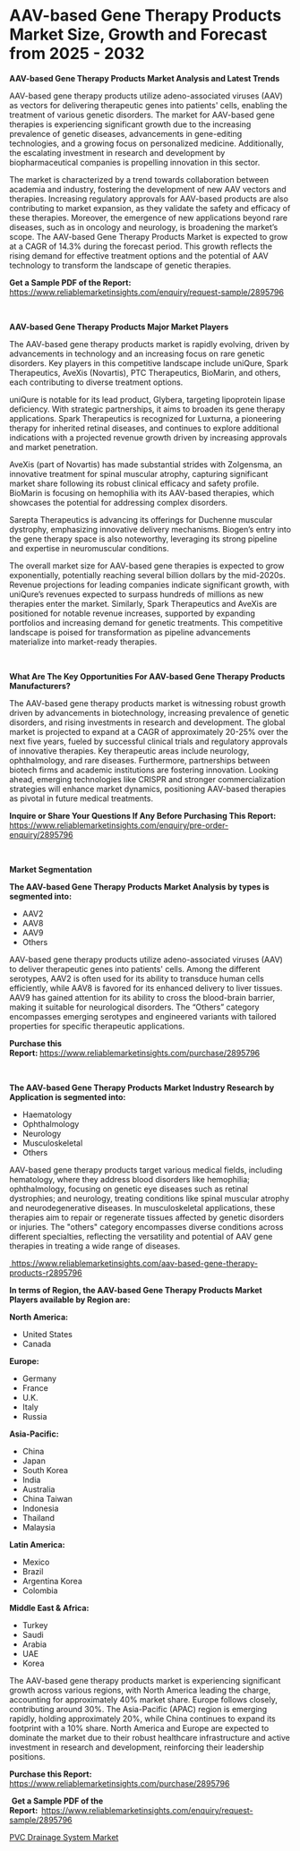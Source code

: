 <p><h1>AAV-based Gene Therapy Products Market Size, Growth and Forecast from 2025 - 2032</h1></p><p><strong>AAV-based Gene Therapy Products Market Analysis and Latest Trends</strong></p>
<p><p>AAV-based gene therapy products utilize adeno-associated viruses (AAV) as vectors for delivering therapeutic genes into patients' cells, enabling the treatment of various genetic disorders. The market for AAV-based gene therapies is experiencing significant growth due to the increasing prevalence of genetic diseases, advancements in gene-editing technologies, and a growing focus on personalized medicine. Additionally, the escalating investment in research and development by biopharmaceutical companies is propelling innovation in this sector.</p><p>The market is characterized by a trend towards collaboration between academia and industry, fostering the development of new AAV vectors and therapies. Increasing regulatory approvals for AAV-based products are also contributing to market expansion, as they validate the safety and efficacy of these therapies. Moreover, the emergence of new applications beyond rare diseases, such as in oncology and neurology, is broadening the market’s scope. The AAV-based Gene Therapy Products Market is expected to grow at a CAGR of 14.3% during the forecast period. This growth reflects the rising demand for effective treatment options and the potential of AAV technology to transform the landscape of genetic therapies.</p></p>
<p><strong>Get a Sample PDF of the Report:&nbsp;</strong> <a href="https://www.reliablemarketinsights.com/enquiry/request-sample/2895796?utm_campaign=2647&utm_medium=2&utm_source=Github&utm_content=ia&utm_term=15032025&utm_id=aav-based-gene-therapy-products">https://www.reliablemarketinsights.com/enquiry/request-sample/2895796</a></p>
<p>&nbsp;</p>
<p><strong>AAV-based Gene Therapy Products Major Market Players</strong></p>
<p><p>The AAV-based gene therapy products market is rapidly evolving, driven by advancements in technology and an increasing focus on rare genetic disorders. Key players in this competitive landscape include uniQure, Spark Therapeutics, AveXis (Novartis), PTC Therapeutics, BioMarin, and others, each contributing to diverse treatment options.</p><p>uniQure is notable for its lead product, Glybera, targeting lipoprotein lipase deficiency. With strategic partnerships, it aims to broaden its gene therapy applications. Spark Therapeutics is recognized for Luxturna, a pioneering therapy for inherited retinal diseases, and continues to explore additional indications with a projected revenue growth driven by increasing approvals and market penetration.</p><p>AveXis (part of Novartis) has made substantial strides with Zolgensma, an innovative treatment for spinal muscular atrophy, capturing significant market share following its robust clinical efficacy and safety profile. BioMarin is focusing on hemophilia with its AAV-based therapies, which showcases the potential for addressing complex disorders.</p><p>Sarepta Therapeutics is advancing its offerings for Duchenne muscular dystrophy, emphasizing innovative delivery mechanisms. Biogen’s entry into the gene therapy space is also noteworthy, leveraging its strong pipeline and expertise in neuromuscular conditions.</p><p>The overall market size for AAV-based gene therapies is expected to grow exponentially, potentially reaching several billion dollars by the mid-2020s. Revenue projections for leading companies indicate significant growth, with uniQure’s revenues expected to surpass hundreds of millions as new therapies enter the market. Similarly, Spark Therapeutics and AveXis are positioned for notable revenue increases, supported by expanding portfolios and increasing demand for genetic treatments. This competitive landscape is poised for transformation as pipeline advancements materialize into market-ready therapies.</p></p>
<p>&nbsp;</p>
<p><strong>What Are The Key Opportunities For AAV-based Gene Therapy Products Manufacturers?</strong></p>
<p><p>The AAV-based gene therapy products market is witnessing robust growth driven by advancements in biotechnology, increasing prevalence of genetic disorders, and rising investments in research and development. The global market is projected to expand at a CAGR of approximately 20-25% over the next five years, fueled by successful clinical trials and regulatory approvals of innovative therapies. Key therapeutic areas include neurology, ophthalmology, and rare diseases. Furthermore, partnerships between biotech firms and academic institutions are fostering innovation. Looking ahead, emerging technologies like CRISPR and stronger commercialization strategies will enhance market dynamics, positioning AAV-based therapies as pivotal in future medical treatments.</p></p>
<p><strong>Inquire or Share Your Questions If Any Before Purchasing This Report:</strong> <a href="https://www.reliablemarketinsights.com/enquiry/pre-order-enquiry/2895796?utm_campaign=2647&utm_medium=2&utm_source=Github&utm_content=ia&utm_term=15032025&utm_id=aav-based-gene-therapy-products">https://www.reliablemarketinsights.com/enquiry/pre-order-enquiry/2895796</a></p>
<p>&nbsp;</p>
<p><strong>Market Segmentation</strong></p>
<p><strong>The AAV-based Gene Therapy Products Market Analysis by types is segmented into:</strong></p>
<p><ul><li>AAV2</li><li>AAV8</li><li>AAV9</li><li>Others</li></ul></p>
<p><p>AAV-based gene therapy products utilize adeno-associated viruses (AAV) to deliver therapeutic genes into patients' cells. Among the different serotypes, AAV2 is often used for its ability to transduce human cells efficiently, while AAV8 is favored for its enhanced delivery to liver tissues. AAV9 has gained attention for its ability to cross the blood-brain barrier, making it suitable for neurological disorders. The “Others” category encompasses emerging serotypes and engineered variants with tailored properties for specific therapeutic applications.</p></p>
<p><strong>Purchase this Report:&nbsp;</strong><a href="https://www.reliablemarketinsights.com/purchase/2895796?utm_campaign=2647&utm_medium=2&utm_source=Github&utm_content=ia&utm_term=15032025&utm_id=aav-based-gene-therapy-products">https://www.reliablemarketinsights.com/purchase/2895796</a></p>
<p>&nbsp;</p>
<p><strong>The AAV-based Gene Therapy Products Market Industry Research by Application is segmented into:</strong></p>
<p><ul><li>Haematology</li><li>Ophthalmology</li><li>Neurology</li><li>Musculoskeletal</li><li>Others</li></ul></p>
<p><p>AAV-based gene therapy products target various medical fields, including hematology, where they address blood disorders like hemophilia; ophthalmology, focusing on genetic eye diseases such as retinal dystrophies; and neurology, treating conditions like spinal muscular atrophy and neurodegenerative diseases. In musculoskeletal applications, these therapies aim to repair or regenerate tissues affected by genetic disorders or injuries. The "others" category encompasses diverse conditions across different specialties, reflecting the versatility and potential of AAV gene therapies in treating a wide range of diseases.</p></p>
<p><a href="https://www.reliablemarketinsights.com/aav-based-gene-therapy-products-r2895796?utm_campaign=2647&utm_medium=2&utm_source=Github&utm_content=ia&utm_term=15032025&utm_id=aav-based-gene-therapy-products">&nbsp;https://www.reliablemarketinsights.com/aav-based-gene-therapy-products-r2895796</a></p>
<p><strong>In terms of Region, the AAV-based Gene Therapy Products Market Players available by Region are:</strong></p>
<p>
    <p> <strong> North America: </strong>
        <ul>
            <li>United States</li>
            <li>Canada</li>
        </ul>
        </p> 
    <p> <strong> Europe: </strong>
        <ul>
            <li>Germany</li>
            <li>France</li>
            <li>U.K.</li>
            <li>Italy</li>
            <li>Russia</li>
        </ul>
        </p> 
    <p> <strong> Asia-Pacific: </strong>
        <ul>
            <li>China</li>
            <li>Japan</li>
            <li>South Korea</li>
            <li>India</li>
            <li>Australia</li>
            <li>China Taiwan</li>
            <li>Indonesia</li>
            <li>Thailand</li>
            <li>Malaysia</li>
        </ul>
        </p> 
    <p> <strong> Latin America: </strong>
        <ul>
            <li>Mexico</li>
            <li>Brazil</li>
            <li>Argentina Korea</li>
            <li>Colombia</li>
        </ul>
        </p> 
    <p> <strong> Middle East & Africa: </strong>
        <ul>
            <li>Turkey</li>
            <li>Saudi</li>
            <li>Arabia</li>
            <li>UAE</li>
            <li>Korea</li>
        </ul>
    </p>
    </p>
<p><p>The AAV-based gene therapy products market is experiencing significant growth across various regions, with North America leading the charge, accounting for approximately 40% market share. Europe follows closely, contributing around 30%. The Asia-Pacific (APAC) region is emerging rapidly, holding approximately 20%, while China continues to expand its footprint with a 10% share. North America and Europe are expected to dominate the market due to their robust healthcare infrastructure and active investment in research and development, reinforcing their leadership positions.</p></p>
<p><strong>Purchase this Report: </strong><a href="https://www.reliablemarketinsights.com/purchase/2895796?utm_campaign=2647&utm_medium=2&utm_source=Github&utm_content=ia&utm_term=15032025&utm_id=aav-based-gene-therapy-products">https://www.reliablemarketinsights.com/purchase/2895796</a></p>
<p>&nbsp;<strong>Get a Sample PDF of the Report:&nbsp;&nbsp;</strong><a href="https://www.reliablemarketinsights.com/enquiry/request-sample/2895796?utm_campaign=2647&utm_medium=2&utm_source=Github&utm_content=ia&utm_term=15032025&utm_id=aav-based-gene-therapy-products">https://www.reliablemarketinsights.com/enquiry/request-sample/2895796</a></p>
<p><strong></strong></p>
<p><p><a href="https://github.com/curinbucan9/Market-Research-Report-List-1/blob/main/pvc-drainage-system-market.md?utm_campaign=2647&utm_medium=2&utm_source=Github&utm_content=ia&utm_term=15032025&utm_id=aav-based-gene-therapy-products">PVC Drainage System Market</a></p></p>